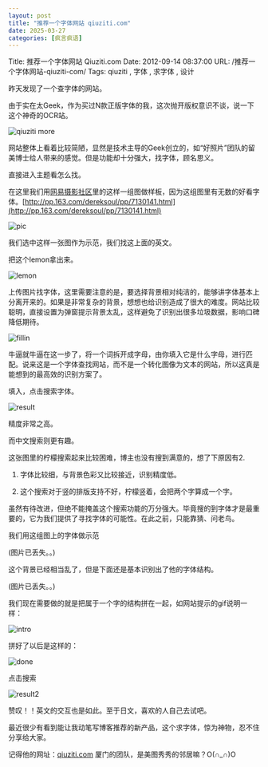 ```yaml
---
layout: post
title: "推荐一个字体网站 qiuziti.com"
date: 2025-03-27
categories: [疯言疯语]
---
```


Title: 推荐一个字体网站 Qiuziti.com
Date: 2012-09-14 08:37:00
URL: /推荐一个字体网站-qiuziti-com/
Tags: qiuziti , 字体 , 求字体 , 设计

昨天发现了一个查字体的网站。

由于实在太Geek，作为买过N款正版字体的我，这次抛开版权意识不谈，说一下这个神奇的OCR站。

![qiuziti](http://img.weimao.me/2019-05-21-033225.png)
more

网站整体上看着比较简陋，显然是技术主导的Geek创立的，如“好照片”团队的留美博士给人带来的感觉。但是功能却十分强大，找字体，顾名思义。

直接进入主题看怎么找。

在这里我们用[网易摄影社区](http://pp.163.com/square)里的这样一组图做样板，因为这组图里有无数的好看字体。[http://pp.163.com/dereksoul/pp/7130141.html](http://pp.163.com/dereksoul/pp/7130141.html)

![pic](http://img.weimao.me/2019-05-21-033228.jpg)

我们选中这样一张图作为示范，我们找这上面的英文。

把这个lemon拿出来。

![lemon](http://img.weimao.me/2019-05-21-033229.png)

上传图片找字体，这里需要注意的是，要选择背景相对纯洁的，能够讲字体基本上分离开来的。如果是非常复杂的背景，想想也给识别造成了很大的难度。网站比较聪明，直接设置为弹窗提示背景太乱，这样避免了识别出很多垃圾数据，影响口碑降低期待。

![fillin](http://img.weimao.me/2019-05-21-033231.png)

牛逼就牛逼在这一步了，将一个词拆开成字母，由你填入它是什么字母，进行匹配。说来这是一个字体查找网站，而不是一个转化图像为文本的网站，所以这真是能想到的最高效的识别方案了。

填入，点击搜索字体。

![result](http://img.weimao.me/2019-05-21-033232.png)

精度非常之高。

而中文搜索则更有趣。

这张图里的柠檬搜索起来比较困难，博主也没有搜到满意的，想了下原因有2.

1. 字体比较细，与背景色彩又比较接近，识别精度低。

2. 这个搜索对于竖的排版支持不好，柠檬竖着，会把两个字算成一个字。

虽然有待改进，但绝不能掩盖这个搜索功能的万分强大。毕竟搜的到字体才是最重要的，它为我们提供了寻找字体的可能性。在此之前，只能靠猜、问老鸟。

我们用这组图上的字体做示范

(图片已丢失。。)

这个背景已经相当乱了，但是下面还是基本识别出了他的字体结构。

(图片已丢失。。)

我们现在需要做的就是把属于一个字的结构拼在一起，如网站提示的gif说明一样：

![intro](http://img.weimao.me/2019-05-21-033235.gif)

拼好了以后是这样的：

![done](http://img.weimao.me/2019-05-21-033241.png)

点击搜索

![result2](http://img.weimao.me/2019-05-21-033246.png)

赞叹！！英文的交互也是如此。至于日文，喜欢的人自己去试吧。

最近很少有看到能让我动笔写博客推荐的新产品，这个求字体，惊为神物，忍不住分享给大家。

记得他的网址：[qiuziti.com](http://www.qiuziti.com/) 厦门的团队，是美图秀秀的邻居嘛？O(∩_∩)O